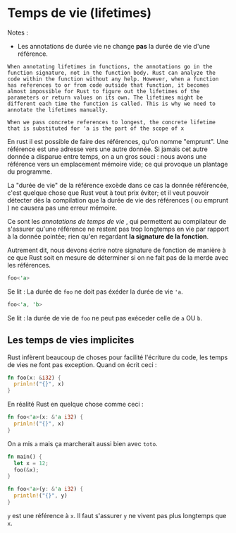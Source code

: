 # Temps de vie (lifetimes)

Notes :

- Les annotations de durée vie ne change **pas** la durée de vie d'une référence.

```
When annotating lifetimes in functions, the annotations go in the function signature, not in the function body. Rust can analyze the code within the function without any help. However, when a function has references to or from code outside that function, it becomes almost impossible for Rust to figure out the lifetimes of the parameters or return values on its own. The lifetimes might be different each time the function is called. This is why we need to annotate the lifetimes manually.
```

```
When we pass concrete references to longest, the concrete lifetime that is substituted for 'a is the part of the scope of x
```

En rust il est possible de faire des références, qu'on nomme "emprunt". Une référence est une adresse vers une autre donnée. Si jamais cet autre donnée a disparue entre temps, on a un gros souci : nous avons une référence vers un emplacement mémoire vide; ce qui provoque un plantage du programme.

La "durée de vie" de la référence excède dans ce cas la donnée référencée, c'est quelque chose que Rust veut à tout prix éviter; et il veut pouvoir détecter dès la compilation que la durée de vie des références ( ou emprunt ) ne causera pas une erreur mémoire.

Ce sont les _annotations de temps de vie_ , qui permettent au compilateur de s'assurer qu'une référence ne restent pas trop longtemps en vie par rapport à la donnée pointée; rien qu'en regardant **la signature de la fonction**.

Autrement dit, nous devons écrire notre signature de fonction de manière à ce que Rust soit en mesure de déterminer si on ne fait pas de la merde avec les références.

```rust
foo<'a>
```

Se lit : La durée de `foo` ne doit pas éxéder la durée de vie `'a`.

```rust
foo<'a, 'b>
```

Se lit : la durée de vie de `foo` ne peut pas exéceder celle de `a` OU `b`.

## Les temps de vies implicites

Rust infèrent beaucoup de choses pour facilité l'écriture du code, les temps de vies ne font pas exception. Quand on écrit ceci :

```rust
fn foo(x: &i32) {
  prinln!("{}", x)
}
```

En réalité Rust en quelque chose comme ceci :

```rust
fn foo<'a>(x: &'a i32) {
  prinln!("{}", x)
}
```

On a mis `a` mais ça marcherait aussi bien avec `toto`.

```rust
fn main() {
  let x = 12;
  foo(&x);
}

fn foo<'a>(y: &'a i32) {
  println!("{}", y)
}
```

`y` est une référence à `x`. Il faut s'assurer `y` ne vivent pas plus longtemps que `x`.
